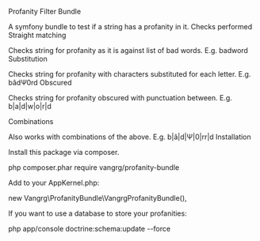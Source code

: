 Profanity Filter Bundle

A symfony bundle to test if a string has a profanity in it.
Checks performed
Straight matching

Checks string for profanity as it is against list of bad words. E.g. badword
Substitution

Checks string for profanity with characters substituted for each letter. E.g. bâdΨ0rd
Obscured

Checks string for profanity obscured with punctuation between. E.g. b|a|d|w|o|r|d

Combinations

Also works with combinations of the above. E.g. b|â|d|Ψ|0|rr|d
Installation

Install this package via composer.

php composer.phar require vangrg/profanity-bundle

Add to your AppKernel.php:

new Vangrg\ProfanityBundle\VangrgProfanityBundle(),


If you want to use a database to store your profanities:

php app/console doctrine:schema:update --force


